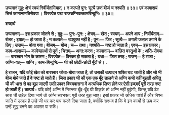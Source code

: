 **उप्यमानं मुहु: क्षेत्रं स्वयं निर्वीर्यतामियात् ।** **न कल्पते पुन: सूत्यै उप्तं बीजं च नश्यति ॥ ३३॥** **एवं कामाशयं चित्तं कामानामतिसेवया ।** **विरज्येत यथा राजन्नग्निवत्कामबिन्दुभि: ॥ ३४॥** 

**शब्दार्थ** 

**उप्यमानम्—** **इस प्रकार जोतने से** **; मुहु:—** **पुन:-पुन:** **; क्षेत्रम्—** **खेत** **; स्वयम्—** **अपने आप** **; निर्वीर्यताम्—** **बंजर** **; इयात्—** **हो जाता** **है** **; न कल्पते—** **उपयुक्त नहीं है** **; पुन:—** **फिर** **; सूत्यै—** **अगली फसल उगाने के लिए** **; उप्तम्—** **बोया गया** **; बीजम्—** **बीज** **; च—** **तथा** **; नश्यति—** **नष्ट हो जाता है** **; एवम्—** **इस प्रकार** **; काम-आशयम्—** **कामेच्छाओं से पूर्ण** **; चित्तम्—** **अन्त:करण** **; कामानाम्—** **वांछित वस्तुओं के** **; अति-सेवया—** **बारश्बार भोग के कारण** **; विरज्येत—** **विरक्त हो सकता है** **; यथा—** **जिस तरह** **; राजन्—** **हे** **राजा** **; अग्नि-वत्—** **अग्नि** **; काम-बिन्दुभि:—** **घी की छोटी-छोटी बूँदों से।** **.** 

**हे राजन्, यदि कोई खेत को बारश्बार जोता-बोया जाता है, तो उसकी उत्पादन शक्ति घट** **जाती है और जो भी बीज बोये जाते हैं वे नष्ट हो जाते हैं। जिस प्रकार घी की एक एक बूँद** **डालने से अग्नि कभी नहीं बुझती अपितु घी की धारा से वह बुझ जाएगी उसी प्रकार** **विषयवासना में अत्यधिक लिप्त होने पर ऐसी इच्छाएँ पूरी तरह नष्ट हो जाती हैं।** **तात्पर्य :** यदि कोई अग्नि में निरन्तर बूँद-बूँद घी छिड़के तो अग्नि नहीं बुझेगी, किन्तु यदि ढेर सारा घी उड़ेल दिया जाये तो अग्नि सश्भवत: पूरी तरह बुझ जाए। इसी प्रकार जो अधिक पापी हैं और निश्न जाति में उत्पन्न हैं उन्हें जी भर कर पाप करने दिया जाता है, क्योंकि सश्भव है कि वे इन कार्यों से ऊब कर उन्हें शुद्ध बनने का अवसर पा सकें।  